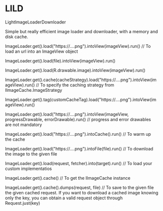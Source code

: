 # LILD
LightImageLoaderDownloader

Simple but really efficient image loader and downloader, with a memory and disk cache.

ImageLoader.get().load("https://....png").intoView(imageView).run() // To load an url into an ImageView object

ImageLoader.get().load(file).intoView(imageView).run() 

ImageLoader.get().load(R.drawable.image).intoView(imageView).run()

ImageLoader.get().cache(cacheStrategy).load("https://....png").intoView(imageView).run() // To specify the caching strategy from IImageCache.ImageStrategy

ImageLoader.get().tag(customCacheTag).load("https://....png").intoView(imageView).run()

ImageLoader.get().load("https://....png").intoView(imageView, progressDrawable, errorDrawable).run() // progress and error drawables are not mandatory

ImageLoader.get().load("https://....png").intoCache().run() // To warm up the cache

ImageLoader.get().load("https://....png").intoFile(file).run() // To download the image to the given file

ImageLoader.get().load(request, fetcher).into(target).run() // To load your custom implementatios 

ImageLoader.get().cache() // To get the IImageCache instance

ImageLoader.get().cache().dumps(request, file) // To save to the given file the given cached request. If you want to download a cached image knowing only the key, you can obtain a valid request object through Request.just(key)
